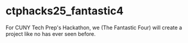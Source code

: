 # ctphacks25_fantastic4
For CUNY Tech Prep's Hackathon, we (The Fantastic Four) will create a project like no has ever seen before.
